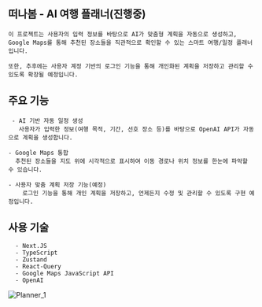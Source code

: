 ## 떠나봄 - AI 여행 플래너(진행중)

    이 프로젝트는 사용자의 입력 정보를 바탕으로 AI가 맞춤형 계획을 자동으로 생성하고, Google Maps를 통해 추천된 장소들을 직관적으로 확인할 수 있는 스마트 여행/일정 플래너입니다.

    또한, 추후에는 사용자 계정 기반의 로그인 기능을 통해 개인화된 계획을 저장하고 관리할 수 있도록 확장될 예정입니다.


   ## 주요 기능

     - AI 기반 자동 일정 생성
       사용자가 입력한 정보(여행 목적, 기간, 선호 장소 등)를 바탕으로 OpenAI API가 자동으로 계획을 생성합니다.

    - Google Maps 통합
      추천된 장소들을 지도 위에 시각적으로 표시하여 이동 경로나 위치 정보를 한눈에 파악할 수 있습니다.

    - 사용자 맞춤 계획 저장 기능(예정)
        로그인 기능을 통해 개인 계획을 저장하고, 언제든지 수정 및 관리할 수 있도록 구현 예정입니다.

  ## 사용 기술
      - Next.JS
      - TypeScript
      - Zustand
      - React-Query
      - Google Maps JavaScript API
      - OpenAI

      
![Planner_1](https://github.com/user-attachments/assets/a793623d-4349-4761-a34e-c86ac7b2eef0)

